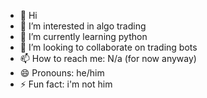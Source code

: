 - 👋 Hi
- 👀 I’m interested in algo trading
- 🌱 I’m currently learning python
- 💞️ I’m looking to collaborate on trading bots
- 📫 How to reach me: N/a (for now anyway)
- 😄 Pronouns: he/him
- ⚡ Fun fact: i'm not him

<!---
gn-005/gn-005 is a ✨ special ✨ repository because its `README.md` (this file) appears on your GitHub profile.
You can click the Preview link to take a look at your changes.
--->
